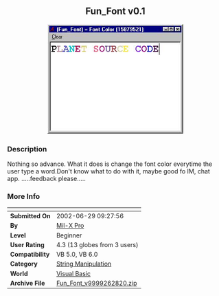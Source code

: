 ﻿<div align="center">

## Fun\_Font v0\.1

<img src="PIC2002628214813552.jpg">
</div>

### Description

Nothing so advance. What it does is change the font color everytime the user type a word.Don't know what to do with it, maybe good fo IM, chat app. .....feedback please.....
 
### More Info
 


<span>             |<span>
---                |---
**Submitted On**   |2002-06-29 09:27:56
**By**             |[Mil\-X Pro](https://github.com/Planet-Source-Code/PSCIndex/blob/master/ByAuthor/mil-x-pro.md)
**Level**          |Beginner
**User Rating**    |4.3 (13 globes from 3 users)
**Compatibility**  |VB 5\.0, VB 6\.0
**Category**       |[String Manipulation](https://github.com/Planet-Source-Code/PSCIndex/blob/master/ByCategory/string-manipulation__1-5.md)
**World**          |[Visual Basic](https://github.com/Planet-Source-Code/PSCIndex/blob/master/ByWorld/visual-basic.md)
**Archive File**   |[Fun\_Font\_v9999262820\.zip](https://github.com/Planet-Source-Code/mil-x-pro-fun-font-v0-1__1-36383/archive/master.zip)








